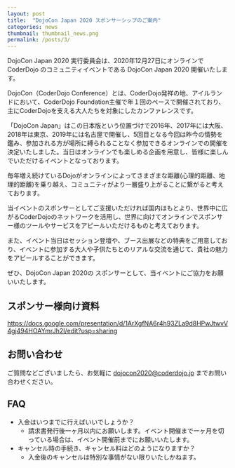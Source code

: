 ```yaml
---
layout: post
title:  "DojoCon Japan 2020 スポンサーシップのご案内"
categories: news
thumbnail: thumbnail_news.png
permalink: /posts/3/
---
```


DojoCon Japan 2020 実行委員会は、2020年12月27日にオンラインで CoderDojo のコミュニティイベントである DojoCon Japan 2020 開催いたします。

DojoCon（CoderDojo Conference）とは、CoderDojo発祥の地、アイルランドにおいて、CoderDojo Foundation主催で年１回のペースで開催されており、主にCoderDojoを支える大人たちを対象にしたカンファレンスです。

「DojoCon Japan」はこの日本版という位置づけで2016年、2017年には大阪、2018年は東京、2019年には名古屋で開催し、5回目となる今回は昨今の情勢を鑑み、参加される方が場所に縛られることなく参加できるオンラインでの開催を決定いたしました。当日はオンラインでも楽しめる企画を用意し、皆様に楽しんでいただけるイベントとなっております。

毎年増え続けているDojoがオンラインによってさまざまな距離(心理的距離、地理的距離)を乗り越え、コミュニティがより一層盛り上がることに繋がると考えております。

当イベントのスポンサーとしてご支援いただければ国内はもとより、世界中に広がるCoderDojoのネットワークを活用し、世界に向けてオンラインでスポンサー様のツールやサービスをアピールいただけるものと考えております。

また、イベント当日はセッション登壇や、ブース出展などの特典をご用意しており、イベントに参加する大人や子供たちとのリアルな交流を通じて、貴社の魅力をアピールすることができます。

ぜひ、DojoCon Japan 2020の スポンサーとして、当イベントにご協力をお願いいたします。

## スポンサー様向け資料
<https://docs.google.com/presentation/d/1ArXgfNA6r4h93ZLa9d8HPwJtwvV4gj494HOAYmrJh2I/edit?usp=sharing>


## お問い合わせ
ご質問などございましたら、お気軽に dojocon2020@coderdojo.jp までお問い合わせください。

## FAQ
* 入金はいつまでに行えばいいでしょうか？
    * 請求書発行後一ヶ月以内にお願いします。イベント開催まで一ヶ月を切っている場合は、イベント開催前までにお願いいたします。
* キャンセル時の手続き、キャンセル料はどのようになりますか？
    * 入金後のキャンセルは特別な事情がない限りいたしかねます。

